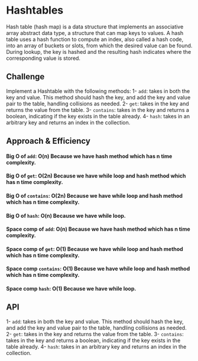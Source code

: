 # Hashtables
Hash table (hash map) is a data structure that implements an associative array abstract data type, a structure that can map keys to values. A hash table uses a hash function to compute an index, also called a hash code, into an array of buckets or slots, from which the desired value can be found. During lookup, the key is hashed and the resulting hash indicates where the corresponding value is stored.

## Challenge
Implement a Hashtable with the following methods:
1- `add`: takes in both the key and value. This method should hash the key, and add the key and value pair to the table, handling collisions as needed.
2- `get`: takes in the key and returns the value from the table.
3- `contains`: takes in the key and returns a boolean, indicating if the key exists in the table already.
4- `hash`: takes in an arbitrary key and returns an index in the collection.

## Approach & Efficiency
#### Big O of `add`: O(n) Because we have hash method which has n time complexity.

#### Big O of `get`: O(2n) Because we have while loop and hash method which has n time complexity.

#### Big O of `contains`: O(2n) Because we have while loop and hash method which has n time complexity.

#### Big O of `hash`: O(n) Because we have while loop.

#### Space comp of `add`: O(n) Because we have hash method which has n time complexity.

#### Space comp of `get`: O(1) Because we have while loop and hash method which has n time complexity.

#### Space comp `contains`: O(1) Because we have while loop and hash method which has n time complexity.

#### Space comp `hash`: O(1) Because we have while loop.

## API
<!-- Description of each method publicly available in each of your hashtable -->
1- `add`: takes in both the key and value. This method should hash the key, and add the key and value pair to the table, handling collisions as needed.
2- `get`: takes in the key and returns the value from the table.
3- `contains`: takes in the key and returns a boolean, indicating if the key exists in the table already.
4- `hash`: takes in an arbitrary key and returns an index in the collection.